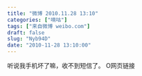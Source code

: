 ```yaml
---
title: "微博 2010.11.28 13:10"
categories: ["嘀咕"]
tags: ["来自微博 weibo.com"]
draft: false
slug: "Nyb94D"
date: "2010-11-28 13:10:00"
---
```


<p>听说我手机坏了嘛，收不到短信了。 O网页链接 ​​​​</p>
